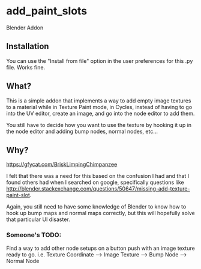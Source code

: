 # add_paint_slots
Blender Addon

## Installation
You can use the "Install from file" option in the user preferences for this .py file. Works fine.

## What?

This is a simple addon that implements a way to add empty image textures to a material while in Texture Paint mode, in Cycles, instead of having to go into the UV editor, create an image, and go into the node editor to add them.

You still have to decide how you want to use the texture by hooking it up in the node editor and adding bump nodes, normal nodes, etc...

## Why?

https://gfycat.com/BriskLimpingChimpanzee

I felt that there was a need for this based on the confusion I had and that I found others had when I searched on google, specifically questions like http://blender.stackexchange.com/questions/50647/missing-add-texture-paint-slot.

Again, you still need to have some knowledge of Blender to know how to hook up bump maps and normal maps correctly, but this will hopefully solve that particular UI disaster.


### Someone's TODO:

Find a way to add other node setups on a button push with an image texture ready to go. i.e. Texture Coordinate --> Image Texture --> Bump Node --> Normal Node
